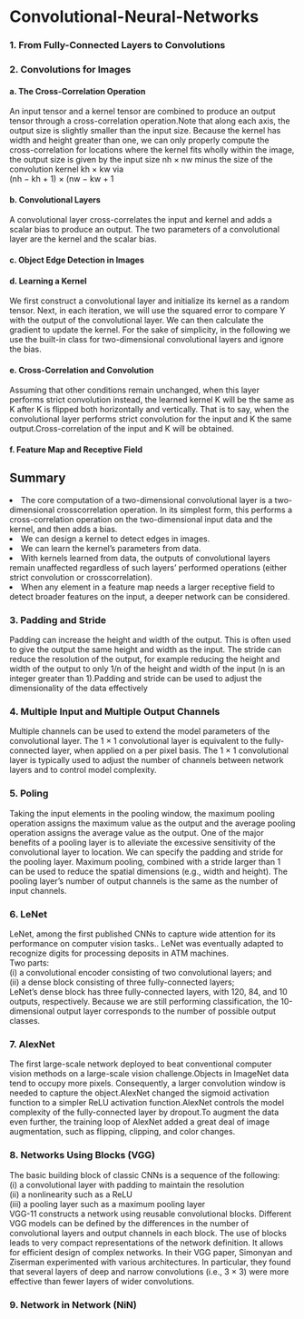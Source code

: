 # Convolutional-Neural-Networks
### 1. From Fully-Connected Layers to Convolutions </br>
### 2. Convolutions for Images
#### a. The Cross-Correlation Operation <br>
 An input tensor and a kernel tensor are combined to produce an output tensor through a cross-correlation operation.Note that along each axis, the output size is slightly smaller than the input size. Because the kernel has width and height greater than one, we can only properly compute the cross-correlation for locations where the kernel fits wholly within the image, the output size is given by the input size nh × nw minus the size of the convolution kernel kh × kw via <br>
            (nh − kh + 1) × (nw − kw + 1
#### b. Convolutional Layers <br>
A convolutional layer cross-correlates the input and kernel and adds a scalar bias to produce an output. The two parameters of a convolutional layer are the kernel and the scalar bias.
#### c. Object Edge Detection in Images <br>
#### d. Learning a Kernel <br>
We first construct a convolutional layer and initialize its kernel as a random tensor. Next, in each iteration, we will use the squared error to compare Y with the output of the convolutional layer. We can then calculate the gradient to update the kernel. For the sake of simplicity, in the following we use the built-in class for two-dimensional convolutional layers and ignore the bias. <br>

#### e. Cross-Correlation and Convolution <br>
Assuming that other conditions remain unchanged, when this layer performs strict convolution instead, the learned kernel K will be the same as K after K is flipped both horizontally and vertically. That is to say, when the convolutional layer performs strict convolution for the input and K the same output.Cross-correlation of the input and K will be obtained.

#### f. Feature Map and Receptive Field <br>
## Summary <br>
<li> The core computation of a two-dimensional convolutional layer is a two-dimensional crosscorrelation operation. In its simplest form, this performs a cross-correlation operation on the two-dimensional input data and the kernel, and then adds a bias.
<li> We can design a kernel to detect edges in images.
<li> We can learn the kernelʼs parameters from data.
<li> With kernels learned from data, the outputs of convolutional layers remain unaffected regardless of such layersʼ performed operations (either strict convolution or crosscorrelation).
<li> When any element in a feature map needs a larger receptive field to detect broader features on the input, a deeper network can be considered.
 
 ### 3. Padding and Stride <br>
 Padding can increase the height and width of the output. This is often used to give the output the same height and width as the input. The stride can reduce the resolution of the output, for example reducing the height and width of the output to only 1/n of the height and width of the input (n is an integer greater than 1).Padding and stride can be used to adjust the dimensionality of the data effectively
 
### 4. Multiple Input and Multiple Output Channels <br>
Multiple channels can be used to extend the model parameters of the convolutional layer. The 1 × 1 convolutional layer is equivalent to the fully-connected layer, when applied on a per pixel basis. The 1 × 1 convolutional layer is typically used to adjust the number of channels between network layers and to control model complexity.
 
### 5. Poling <br>
Taking the input elements in the pooling window, the maximum pooling operation assigns
the maximum value as the output and the average pooling operation assigns the average
value as the output. One of the major benefits of a pooling layer is to alleviate the excessive sensitivity of the
convolutional layer to location. We can specify the padding and stride for the pooling layer. Maximum pooling, combined with a stride larger than 1 can be used to reduce the spatial dimensions (e.g., width and height). The pooling layerʼs number of output channels is the same as the number of input channels.

### 6. LeNet <br> 
LeNet, among the first published CNNs to capture wide attention
for its performance on computer vision tasks.. LeNet was eventually adapted to recognize digits for processing deposits in ATM machines. <br>
Two parts: <br> (i) a convolutional encoder consisting of
two convolutional layers; and <br>
 (ii) a dense block consisting of three fully-connected layers; <br>
 LeNetʼs dense block has three fully-connected layers, with 120, 84, and 10 outputs, respectively. Because we are still performing classification, the 10-dimensional output layer corresponds to the number of possible output classes.

### 7. AlexNet <br>
The first large-scale network deployed to beat conventional computer vision methods on a large-scale vision challenge.Objects in ImageNet data tend to occupy more pixels. Consequently, a larger convolution window is needed to capture the object.AlexNet changed the sigmoid activation function to a simpler ReLU activation function.AlexNet controls the model complexity of the fully-connected layer by dropout.To augment the data even further, the training loop of AlexNet added a great deal of image augmentation, such as flipping, clipping, and color changes.

### 8. Networks Using Blocks (VGG) <br>
 The basic building block of classic CNNs is a sequence of the following: <br> 
 (i) a convolutional layer with padding to maintain the resolution <br> 
 (ii) a nonlinearity such as a ReLU <br> 
 (iii) a pooling layer such as a maximum pooling layer <br> 
 VGG-11 constructs a network using reusable convolutional blocks. Different VGG models can
be defined by the differences in the number of convolutional layers and output channels in
each block.  The use of blocks leads to very compact representations of the network definition. It allows
for efficient design of complex networks.  In their VGG paper, Simonyan and Ziserman experimented with various architectures. In
particular, they found that several layers of deep and narrow convolutions (i.e., 3 × 3) were
more effective than fewer layers of wider convolutions.

### 9.  Network in Network (NiN)



